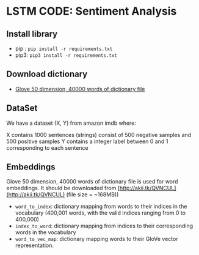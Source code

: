 # LSTM CODE: Sentiment Analysis

## Install library

* pip : `pip install -r requirements.txt`
* pip3: `pip3 install -r requirements.txt`

## Download dictionary

* [Glove 50 dimension, 40000 words of dictionary file](http://akii.tk/QVNCUL)


## DataSet

We have a dataset (X, Y) from amazon imdb where:

X contains 1000 sentences (strings) consist of 500 negative samples and 500 positive samples
Y contains a integer label between 0 and 1 corresponding to each sentence


## Embeddings
Glove 50 dimension, 40000 words of dictionary file is used for word embeddings. It should be downloaded from [http://akii.tk/QVNCUL](http://akii.tk/QVNCUL) (file size = ~168MB))

* `word_to_index`: dictionary mapping from words to their indices in the vocabulary (400,001 words, with the valid indices ranging from 0 to 400,000)
* `index_to_word`: dictionary mapping from indices to their corresponding words in the vocabulary
* `word_to_vec_map`: dictionary mapping words to their GloVe vector representation.
